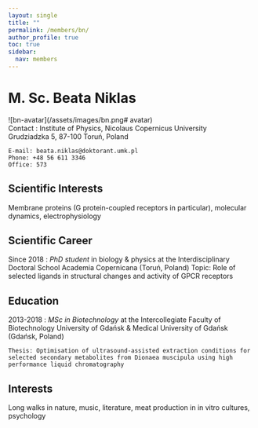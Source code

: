 ```yaml
---
layout: single
title: ""
permalink: /members/bn/
author_profile: true
toc: true
sidebar:
  nav: members
---
```


M. Sc. Beata Niklas
===================
![bn-avatar](/assets/images/bn.png# avatar)  
Contact
:   Institute of Physics, Nicolaus Copernicus University  
    Grudziadzka 5, 87-100 Toruń, Poland  

    E-mail: beata.niklas@doktorant.umk.pl  
    Phone: +48 56 611 3346  
    Office: 573  

Scientific Interests
-----------------

Membrane proteins (G protein-coupled receptors in particular), molecular dynamics, electrophysiology


Scientific Career
-----------------

Since 2018
:   *PhD student* in biology & physics at the Interdisciplinary Doctoral School Academia Copernicana (Toruń, Poland)
    Topic: Role of selected ligands in structural changes and activity of GPCR receptors

Education
---------

2013-2018
:   *MSc in Biotechnology* at the Intercollegiate Faculty of Biotechnology University of Gdańsk & Medical University of Gdańsk (Gdańsk, Poland)
  
    Thesis: Optimisation of ultrasound-assisted extraction conditions for selected secondary metabolites from Dionaea muscipula using high performance liquid chromatography   


Interests
---------

Long walks in nature, music, literature, meat production in in vitro cultures, psychology   
